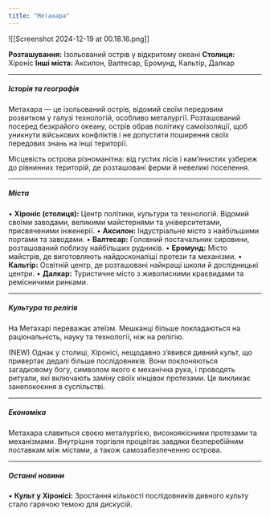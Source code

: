 ```yaml
---
title: "Метахара"
---
```

![[Screenshot 2024-12-19 at 00.18.16.png]]

**Розташування:** Ізольований острів у відкритому океані
**Столиця:** Хіроніс
**Інші міста:** Аксилон, Валтесар, Еромунд, Кальтір, Далкар

---
##### **Історія та географія**

Метахара — це ізольований острів, відомий своїм передовим розвитком у галузі технологій, особливо металургії. Розташований посеред безкрайого океану, острів обрав політику самоізоляції, щоб уникнути військових конфліктів і не допустити поширення своїх передових знань на інші території.

Місцевість острова різноманітна: від густих лісів і кам’янистих узбереж до рівнинних територій, де розташовані ферми й невеликі поселення.

---
##### **Міста**

• **Хіроніс (столиця):** Центр політики, культури та технологій. Відомий своїми заводами, великими майстернями та університетами, присвяченими інженерії.
• **Аксилон:** Індустріальне місто з найбільшими портами та заводами.
• **Валтесар:** Головний постачальник сировини, розташований поблизу найбільших рудників.
• **Еромунд:** Місто майстрів, де виготовляють найдосконаліші протези та механізми.
• **Кальтір:** Освітній центр, де розташовані найкращі школи й дослідницькі центри.
• **Далкар:** Туристичне місто з живописними краєвидами та ремісничими ринками.

---
##### **Культура та релігія**

На Метахарі переважає атеїзм. Мешканці більше покладаються на раціональність, науку та технології, ніж на релігію.

(NEW) Однак у столиці, Хіронісі, нещодавно з’явився дивний культ, що привертає дедалі більше послідовників. Вони поклоняються загадковому богу, символом якого є механічна рука, і проводять ритуали, які включають заміну своїх кінцівок протезами. Це викликає занепокоєння в суспільстві.

---
##### **Економіка**

Метахара славиться своєю металургією, високоякісними протезами та механізмами. Внутрішня торгівля процвітає завдяки безперебійним поставкам між містами, а також самозабезпеченню острова.

---
##### **Останні новини**

• **Культ у Хіронісі:** Зростання кількості послідовників дивного культу стало гарячою темою для дискусій. 
